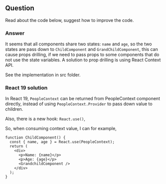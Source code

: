 ## Question

Read about the code below, suggest how to improve the code.

### Answer

It seems that all components share two states: `name` and `age`, so the two states are pass down to `ChildComponent` and `GrandChildComponent`, this can cause props drilling, if we need to pass props to some components that do not use the state variables. A solution to prop drilling is using React Context API.

See the implementation in src folder.

### React 19 solution

In React 19, `PeopleContext` can be returned from PeopleContext component directly, instead of using `PeopleContext.Provider` to pass down value to children.

Also, there is a new hook: `React.use()`,

So, when consuming context value, I can for example,

```
function ChildComponent() {
  const { name, age } = React.use(PeopleContext);
  return (
    <div>
      <p>Name: {name}</p>
      <p>Age: {age}</p>
      <GrandchildComponent />
    </div>
  );
}
```
